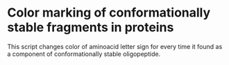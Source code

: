 # Сolor marking of conformationally stable fragments in proteins

This script changes color of aminoacid letter sign for every time it found as a component of conformationally stable oligopeptide.
